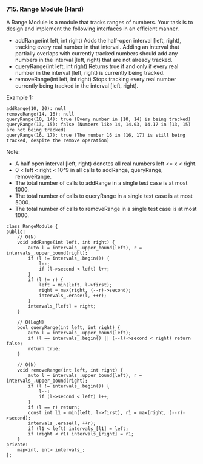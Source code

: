 ### 715. Range Module (Hard)

A Range Module is a module that tracks ranges of numbers. Your task is to design and implement the following interfaces in an efficient manner.

- addRange(int left, int right) Adds the half-open interval [left, right), tracking every real number in that interval. Adding an interval that partially overlaps with currently tracked numbers should add any numbers in the interval [left, right) that are not already tracked.
- queryRange(int left, int right) Returns true if and only if every real number in the interval [left, right) is currently being tracked.
- removeRange(int left, int right) Stops tracking every real number currently being tracked in the interval [left, right).

Example 1:

```
addRange(10, 20): null
removeRange(14, 16): null
queryRange(10, 14): true (Every number in [10, 14) is being tracked)
queryRange(13, 15): false (Numbers like 14, 14.03, 14.17 in [13, 15) are not being tracked)
queryRange(16, 17): true (The number 16 in [16, 17) is still being tracked, despite the remove operation)
```
Note:

- A half open interval [left, right) denotes all real numbers left <= x < right.
- 0 < left < right < 10^9 in all calls to addRange, queryRange, removeRange.
- The total number of calls to addRange in a single test case is at most 1000.
- The total number of calls to queryRange in a single test case is at most 5000.
- The total number of calls to removeRange in a single test case is at most 1000.

```
class RangeModule {
public:
    // O(N)
    void addRange(int left, int right) {
        auto l = intervals_.upper_bound(left), r = intervals_.upper_bound(right);
        if (l != intervals_.begin()) {
            l--;
            if (l->second < left) l++;
        }
        if (l != r) {
            left = min(left, l->first);
            right = max(right, (--r)->second);
            intervals_.erase(l, ++r);
        }
        intervals_[left] = right;
    }
    
    // O(LogN)
    bool queryRange(int left, int right) {
        auto l = intervals_.upper_bound(left);
        if (l == intervals_.begin() || (--l)->second < right) return false;
        return true;
    }
    
    // O(N)
    void removeRange(int left, int right) {
        auto l = intervals_.upper_bound(left), r = intervals_.upper_bound(right);
        if (l != intervals_.begin()) {
            l--;
            if (l->second < left) l++;
        }
        if (l == r) return;
        const int l1 = min(left, l->first), r1 = max(right, (--r)->second);
        intervals_.erase(l, ++r);
        if (l1 < left) intervals_[l1] = left;
        if (right < r1) intervals_[right] = r1;
    }
private:
    map<int, int> intervals_;
};
```
